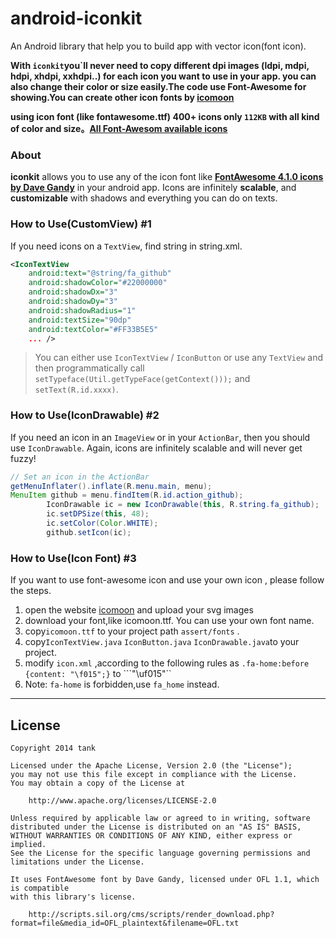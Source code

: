 android-iconkit
===

An Android library that help you to build app with vector icon(font icon).

**With ```iconkit```you`ll never need to copy different dpi images (ldpi, mdpi, hdpi, xhdpi, xxhdpi..) for each icon you want to use in your app. you can also change their color or size easily.The code use Font-Awesome for showing.You can create other icon fonts by [icomoon](https://icomoon.io)**

**using icon font (like fontawesome.ttf) 400+ icons only ```112KB``` with all kind of color and size。[All Font-Awesom available icons](http://fortawesome.github.io/Font-Awesome/icons)**

### About

**iconkit** allows you to use any of the icon font like **[FontAwesome 4.1.0 icons by Dave Gandy](http://fortawesome.github.io/Font-Awesome/icons)** in your android app. Icons are infinitely **scalable**, and **customizable** with shadows and everything you can do on texts.

### How to Use(CustomView) #1 

If you need icons on a ```TextView```, find string in string.xml.

```xml
<IconTextView
    android:text="@string/fa_github"
    android:shadowColor="#22000000"
    android:shadowDx="3"
    android:shadowDy="3"
    android:shadowRadius="1"
    android:textSize="90dp"
    android:textColor="#FF33B5E5"
    ... />
```

> You can either use ```IconTextView``` / ```IconButton``` or use any ```TextView``` and then programmatically call ```setTypeface(Util.getTypeFace(getContext()));``` and ```setText(R.id.xxxx)```.


### How to Use(IconDrawable) #2

If you need an icon in an ```ImageView``` or in your ```ActionBar```, then you should use ```IconDrawable```. Again, icons are infinitely scalable and will never get fuzzy!

```java
// Set an icon in the ActionBar
getMenuInflater().inflate(R.menu.main, menu);
MenuItem github = menu.findItem(R.id.action_github);
		IconDrawable ic = new IconDrawable(this, R.string.fa_github);
		ic.setDPSize(this, 48);
		ic.setColor(Color.WHITE);
		github.setIcon(ic);
```


### How to Use(Icon Font) #3

If you want to use font-awesome icon and use your own icon , please follow the steps.

1.  open the website [icomoon](https://icomoon.io/app) and upload your svg images
2.  download your font,like icomoon.ttf. You can use your own font name.
3.  copy```icomoon.ttf``` to your project path ```assert/fonts``` .
4.  copy```IconTextView.java``` ```IconButton.java``` ```IconDrawable.java```to your project.
5.  modify ```icon.xml``` ,according to the following rules as ```.fa-home:before {content: "\f015";}``` to ```<string name="fa_home">"\uf015"</string>``
6.  Note:  ```fa-home``` is forbidden,use ```fa_home``` instead.

-----


## License

```
Copyright 2014 tank

Licensed under the Apache License, Version 2.0 (the "License");
you may not use this file except in compliance with the License.
You may obtain a copy of the License at

    http://www.apache.org/licenses/LICENSE-2.0

Unless required by applicable law or agreed to in writing, software
distributed under the License is distributed on an "AS IS" BASIS,
WITHOUT WARRANTIES OR CONDITIONS OF ANY KIND, either express or implied.
See the License for the specific language governing permissions and
limitations under the License.

It uses FontAwesome font by Dave Gandy, licensed under OFL 1.1, which is compatible
with this library's license.

    http://scripts.sil.org/cms/scripts/render_download.php?format=file&media_id=OFL_plaintext&filename=OFL.txt
    
```
